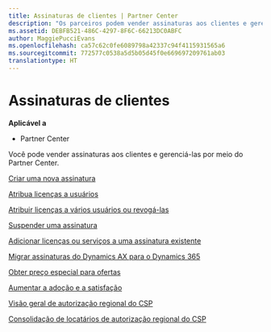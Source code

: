 ```yaml
---
title: Assinaturas de clientes | Partner Center
description: "Os parceiros podem vender assinaturas aos clientes e gerenciá-las por meio do Partner Center."
ms.assetid: DEBFB521-486C-4297-8F6C-66213DC0ABFC
author: MaggiePucciEvans
ms.openlocfilehash: ca57c62c0fe6089798a42337c94f4115931565a6
ms.sourcegitcommit: 772577c0538a5d5b05d45f0e669697209761ab03
translationtype: HT
---
```

# <a name="customer-subscriptions"></a>Assinaturas de clientes

**Aplicável a**

-  Partner Center

Você pode vender assinaturas aos clientes e gerenciá-las por meio do Partner Center. 

[Criar uma nova assinatura](create-a-new-subscription.md)

[Atribua licenças a usuários](assign-licenses-to-users.md)

[Atribuir licenças a vários usuários ou revogá-las](bulk-license-provisioning-for-multiple-users.md)

[Suspender uma assinatura](suspend-a-subscription.md)

[Adicionar licenças ou serviços a uma assinatura existente](add-licenses-or-services-to-an-existing-subscription.md)

[Migrar assinaturas do Dynamics AX para o Dynamics 365](manual-subscription-migration.md)

[Obter preço especial para ofertas](get-special-pricing-for-offers.md)

[Aumentar a adoção e a satisfação](increasing-adoption-and-satisfaction.md)

[Visão geral de autorização regional do CSP](regional-authorization-overview.md)

[Consolidação de locatários de autorização regional do CSP](csp-regional-authorization-tenant-consolidation.md)

 

 



